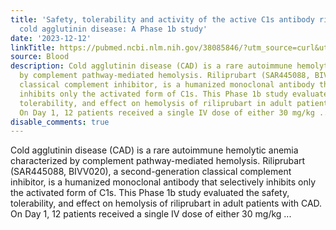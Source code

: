 ```yaml
---
title: 'Safety, tolerability and activity of the active C1s antibody riliprubart in
  cold agglutinin disease: A Phase 1b study'
date: '2023-12-12'
linkTitle: https://pubmed.ncbi.nlm.nih.gov/38085846/?utm_source=curl&utm_medium=rss&utm_campaign=journals&utm_content=7603509&fc=None&ff=20231213170629&v=2.18.0
source: Blood
description: Cold agglutinin disease (CAD) is a rare autoimmune hemolytic anemia characterized
  by complement pathway-mediated hemolysis. Riliprubart (SAR445088, BIVV020), a second-generation
  classical complement inhibitor, is a humanized monoclonal antibody that selectively
  inhibits only the activated form of C1s. This Phase 1b study evaluated the safety,
  tolerability, and effect on hemolysis of riliprubart in adult patients with CAD.
  On Day 1, 12 patients received a single IV dose of either 30 mg/kg ...
disable_comments: true
---
```

Cold agglutinin disease (CAD) is a rare autoimmune hemolytic anemia characterized by complement pathway-mediated hemolysis. Riliprubart (SAR445088, BIVV020), a second-generation classical complement inhibitor, is a humanized monoclonal antibody that selectively inhibits only the activated form of C1s. This Phase 1b study evaluated the safety, tolerability, and effect on hemolysis of riliprubart in adult patients with CAD. On Day 1, 12 patients received a single IV dose of either 30 mg/kg ...
